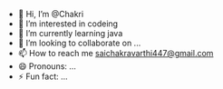 - 👋 Hi, I’m @Chakri
- 👀 I’m interested in codeing
- 🌱 I’m currently learning java
- 💞️ I’m looking to collaborate on ...
- 📫 How to reach me saichakravarthi447@gmail.com
- 😄 Pronouns: ...
- ⚡ Fun fact: ...

<!---
Chakri0005/Chakri0005 is a ✨ special ✨ repository because its `README.md` (this file) appears on your GitHub profile.
You can click the Preview link to take a look at your changes.
--->
